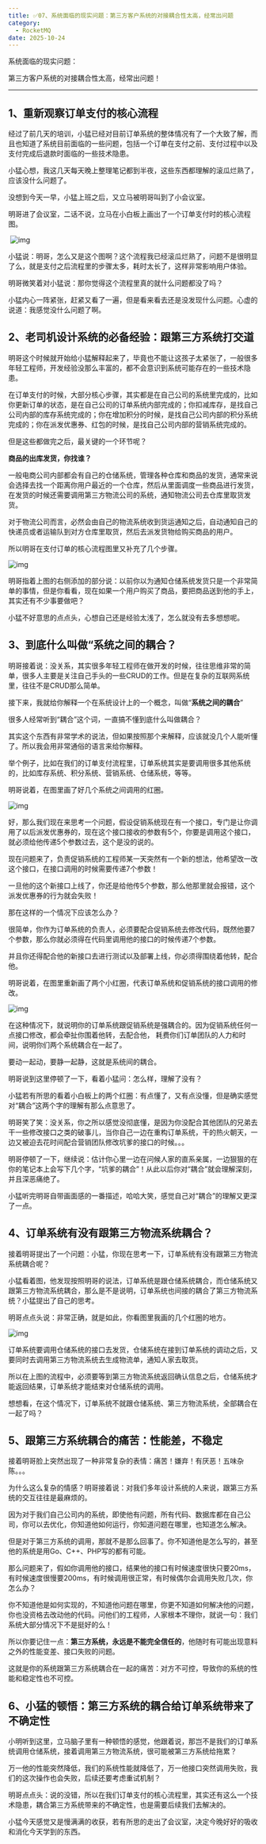 ```yaml
---
title: ✅07、系统面临的现实问题：第三方客户系统的对接耦合性太高，经常出问题
category:
  - RocketMQ
date: 2025-10-24
---
```


<!-- more -->

系统面临的现实问题：

第三方客户系统的对接耦合性太高，经常出问题！

---

## 1、重新观察订单支付的核心流程

经过了前几天的培训，小猛已经对目前订单系统的整体情况有了一个大致了解，而且也知道了系统目前面临的一些问题，包括一个订单在支付之前、支付过程中以及支付完成后退款时面临的一些技术隐患。

小猛心想，我这几天每天晚上整理笔记都到半夜，这些东西都理解的滚瓜烂熟了，应该没什么问题了。

没想到今天一早，小猛上班之后，又立马被明哥叫到了小会议室。

明哥进了会议室，二话不说，立马在小白板上画出了一个订单支付时的核心流程图。

​      ![img](https://studyimages.oss-cn-beijing.aliyuncs.com/img/RocketMQ/202308/202308011700900.png)       

小猛说：明哥，怎么又是这个图啊？这个流程我已经滚瓜烂熟了，问题不是很明显了么，就是支付之后流程里的步骤太多，耗时太长了，这样非常影响用户体验。

明哥微笑着对小猛说：那你觉得这个流程里真的就什么问题都没了吗？

小猛内心一阵紧张，赶紧又看了一遍，但是看来看去还是没发现什么问题。心虚的说道：我感觉没什么问题了啊。

## 2、老司机设计系统的必备经验：跟第三方系统打交道

明哥这个时候就开始给小猛解释起来了，毕竟也不能让这孩子太紧张了，一般很多年轻工程师，开发经验没那么丰富的，都不会意识到系统可能存在的一些技术隐患。

在订单支付的时候，大部分核心步骤，其实都是在自己公司的系统里完成的，比如你更新订单的状态，是在自己公司的订单系统内部完成的；你扣减库存，是找自己公司内部的库存系统完成的；你在增加积分的时候，是找自己公司内部的积分系统完成的；你在派发优惠券、红包的时候，是找自己公司内部的营销系统完成的。

但是这些都做完之后，最关键的一个环节呢？

**商品的出库发货，你找谁？**

一般电商公司内部都会有自己的仓储系统，管理各种仓库和商品的发货，通常来说会选择去找一个距离你用户最近的一个仓库，然后从里面调度一些商品进行发货，在发货的时候还需要调用第三方物流公司的系统，通知物流公司去仓库里取货发货。

对于物流公司而言，必然会由自己的物流系统收到货运通知之后，自动通知自己的快递员或者运输队到对方仓库里取货，然后去派发货物给购买商品的用户。

所以明哥在支付订单的核心流程图里又补充了几个步骤。

![img](https://studyimages.oss-cn-beijing.aliyuncs.com/img/RocketMQ/202308/202308011701804.png)       

明哥指着上图的右侧添加的部分说：以前你以为通知仓储系统发货只是一个非常简单的事情，但是你看看，现在如果一个用户购买了商品，要把商品送到他的手上，其实还有不少事要做吧？

小猛不好意思的点点头，心想自己还是经验太浅了，怎么就没有去多想想呢。

## 3、到底什么叫做“系统之间的耦合？

明哥接着说：没关系，其实很多年轻工程师在做开发的时候，往往思维非常的简单，很多人主要是关注自己手头的一些CRUD的工作。但是在复杂的互联网系统里，往往不是CRUD那么简单。

接下来，我就给你解释一个在系统设计上的一个概念，叫做“**系统之间的耦合**”

很多人经常听到“耦合”这个词，一直搞不懂到底什么叫做耦合？

其实这个东西有非常学术的说法，但如果按照那个来解释，应该就没几个人能听懂了。所以我会用非常通俗的语言来给你解释。

举个例子，比如在我们的订单支付流程里，订单系统其实是要调用很多其他系统的，比如库存系统、积分系统、营销系统、仓储系统，等等。

明哥说着，在图里画了好几个系统之间调用的红圈。

![img](https://studyimages.oss-cn-beijing.aliyuncs.com/img/RocketMQ/202308/202308011701418.png)       

好，那么我们现在来思考一个问题，假设促销系统现在有一个接口，专门是让你调用了以后派发优惠券的，现在这个接口接收的参数有5个，你要是调用这个接口，就必须给他传递5个参数过去，这个是没的说的。

现在问题来了，负责促销系统的工程师某一天突然有一个新的想法，他希望改一改这个接口，在接口调用的时候需要传递7个参数！

一旦他的这个新接口上线了，你还是给他传5个参数，那么他那里就会报错，这个派发优惠券的行为就会失败！

那在这样的一个情况下应该怎么办？

很简单，你作为订单系统的负责人，必须要配合促销系统去修改代码，既然他要7个参数，那么你就必须得在代码里调用他的接口的时候传递7个参数。

并且你还得配合他的新接口去进行测试以及部署上线，你必须得围绕着他转，配合他。

明哥说着，在图里重新画了两个小红圈，代表订单系统和促销系统的接口调用的修改。

![img](https://studyimages.oss-cn-beijing.aliyuncs.com/img/RocketMQ/202308/202308011701197.png)       

在这种情况下，就说明你的订单系统跟促销系统是强耦合的。因为促销系统任何一点接口修改，都会牵扯你围着他转，去配合他， 耗费你们订单团队的人力和时间，说明你们两个系统耦合在一起了。

要动一起动，要静一起静，这就是系统间的耦合。

明哥说到这里停顿了一下，看着小猛问：怎么样，理解了没有？

小猛若有所思的看着小白板上的两个红圈：有点懂了，又有点没懂，但是确实感觉对“耦合”这两个字的理解有那么点意思了。

明哥笑了笑：没关系，你之所以感觉没彻底懂，是因为你没配合其他团队的兄弟去干一些修改接口之类的破事儿，当你自己一边在重构订单系统，干的热火朝天，一边又被迫去花时间配合营销团队修改坑爹的接口的时候。。。

明哥停顿了一下，继续说：估计你心里一边在问候人家的直系亲属，一边狠狠的在你的笔记本上会写下几个字，“坑爹的耦合”！从此以后你对“耦合”就会理解深刻，并且深恶痛绝了。

小猛听完明哥自带画面感的一番描述，哈哈大笑，感觉自己对“耦合”的理解又更深了一点。

## 4、订单系统有没有跟第三方物流系统耦合？

接着明哥提出了一个问题：小猛，你现在思考一下，订单系统有没有跟第三方物流系统耦合呢？

小猛看着图，他发现按照明哥的说法，订单系统是跟仓储系统耦合，而仓储系统又跟第三方物流系统耦合，那么是不是说明，订单系统也间接的耦合了第三方物流系统？小猛提出了自己的思考。

明哥点点头说：非常正确，就是如此，你看图里我画的几个红圈的地方。

![img](https://studyimages.oss-cn-beijing.aliyuncs.com/img/RocketMQ/202308/202308011701848.png)       

订单系统要调用仓储系统的接口去发货，仓储系统在接到订单系统的调动之后，又要同时去调用第三方物流系统去生成物流单，通知人家去取货。

所以在上图的流程中，必须要等到第三方物流系统返回确认信息之后，仓储系统才能返回结果，订单系统才能结束对仓储系统的调用。

想想看，在这个情况下，订单系统不就跟仓储系统、第三方物流系统，全部耦合在一起了吗？

## 5、跟第三方系统耦合的痛苦：性能差，不稳定

接着明哥脸上突然出现了一种非常复杂的表情：痛苦！嫌弃！有厌恶！五味杂陈。。。

为什么这么复杂的情感？明哥接着说：对我们多年设计系统的人来说，跟第三方系统的交互往往是最麻烦的。

因为对于我们自己公司内的系统，即使他有问题，所有代码、数据库都在自己公司，你可以去优化，你知道他如何运行，你知道问题在哪里，也知道怎么解决。

但是对于第三方系统的调用，那就不是那么回事了。你不知道他是怎么写的，甚至他的系统是用Go、C++、PHP写的都有可能。

那么问题来了，假如你调用他的接口，结果他的接口有时候速度很快只要20ms，有时候速度很慢要200ms，有时候调用很正常，有时候偶尔会调用失败几次，你怎么办？

你不知道他是如何实现的，不知道他问题在哪里，你更不知道如何解决他的问题，你也没资格去改动他的代码。问他们的工程师，人家根本不理你，就说一句：我们系统大部分情况下不是挺好的么！

所以你要记住一点：**第三方系统，永远是不能完全信任的**，他随时有可能出现意料之外的性能变差、接口失败的问题。

这就是你的系统跟第三方系统耦合在一起的痛苦：对方不可控，导致你的系统的性能和稳定性也不可控。

## 6、小猛的顿悟：第三方系统的耦合给订单系统带来了不确定性

小明听到这里，立马脑子里有一种顿悟的感觉，他跟着说，那岂不是我们的订单系统调用仓储系统，接着调用第三方物流系统，很可能被第三方系统给拖累？

万一他的性能突然降低，我们的系统性能就降低了，万一他接口突然调用失败，我们的这次操作也会失败，后续还要考虑重试机制？

明哥点点头：说的没错，所以在我们订单支付的核心流程里，其实还有这么一个技术隐患，耦合第三方系统带来的不确定性，也是需要后续我们去解决的。

小猛今天感觉又是慢满满的收获，若有所思的走出了会议室，决定今晚好好的吸收和消化今天学到的东西。